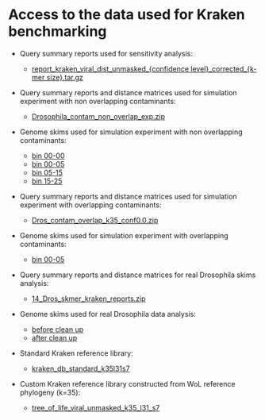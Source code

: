 # Access to the data used for Kraken benchmarking

* Query summary reports used for sensitivity analysis:
    - [report\_kraken\_viral\_dist\_unmasked\_{confidence level}\_corrected\_{k-mer size}.tar.gz](https://github.com/noraracht/kraken_raw_data)


* Query summary reports and distance matrices used for simulation experiment with non overlapping contaminants:
    - [Drosophila_contam_non_overlap_exp.zip](https://github.com/noraracht/kraken_raw_data/blob/master/Drosophila_contam_non_overlap_exp.zip)


* Genome skims used for simulation experiment with non overlapping contaminants:
    - [bin 00-00](https://drive.google.com/file/d/1SBa9yRFuZqo1EdneLwl4E4N2Dju8d8jT/view?usp=sharing)
    - [bin 00-05](https://drive.google.com/file/d/1KSVb4cUniOavCVKEsiekOkBfDZqrfIuW/view?usp=sharing)
    - [bin 05-15](https://drive.google.com/file/d/1F2xo9C1KK7dNxlBvpgDOYPtN7wYnO8ih/view?usp=sharing)
    - [bin 15-25](https://drive.google.com/file/d/1gEsUUhXMZmwibN4JFod2YArOVDisrJzH/view?usp=sharing)


* Query summary reports and distance matrices used for simulation experiment with overlapping contaminants:
    - [Dros_contam_overlap_k35_conf0.0.zip](https://github.com/noraracht/kraken_raw_data/blob/master/Dros_contam_overlap_k35_conf0.0.zip)
  
  
* Genome skims used for simulation experiment with overlapping contaminants:
    - [bin 00-05](https://drive.google.com/file/d/1mdZmGNsA5m9lelzwyOSSF17iaLH91VWN/view?usp=sharing)   


* Query summary reports and distance matrices for real Drosophila skims analysis:
    - [14_Dros_skmer_kraken_reports.zip](https://github.com/noraracht/kraken_raw_data/blob/master/14_Dros_skmer_kraken_reports.zip)
   
   
* Genome skims used for real Drosophila data analysis:
    - [before clean up](https://drive.google.com/file/d/1bObR_vforOoL3zzrQnaicybvCOrt8TSf/view?usp=sharing)
    - [after clean up](https://drive.google.com/file/d/1hqNC0RC0rkW89HEXb2wnjyHtb-U4m-uK/view?usp=sharing)   
     

* Standard Kraken reference library:
    - [kraken_db_standard_k35l31s7](https://drive.google.com/drive/folders/1vDfSY2o9-zXPY5a0E64oWjqRaqPyCrsL?usp=sharing)


* Custom Kraken reference library constructed from WoL reference phylogeny (k=35):
    - [tree_of_life_viral_unmasked_k35_l31_s7](https://drive.google.com/drive/folders/1pz2nwAk_WXXzmi-fMzr_zMszZvHQQcN5?usp=sharing)
    

